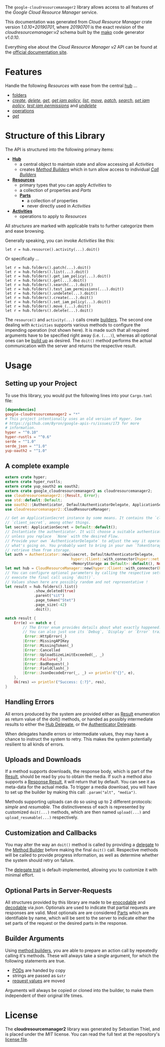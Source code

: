 <!---
DO NOT EDIT !
This file was generated automatically from 'src/mako/api/README.md.mako'
DO NOT EDIT !
-->
The `google-cloudresourcemanager2` library allows access to all features of the *Google Cloud Resource Manager* service.

This documentation was generated from *Cloud Resource Manager* crate version *1.0.10+20190701*, where *20190701* is the exact revision of the *cloudresourcemanager:v2* schema built by the [mako](http://www.makotemplates.org/) code generator *v1.0.10*.

Everything else about the *Cloud Resource Manager* *v2* API can be found at the
[official documentation site](https://cloud.google.com/resource-manager).
# Features

Handle the following *Resources* with ease from the central [hub](https://docs.rs/google-cloudresourcemanager2/1.0.10+20190701/google_cloudresourcemanager2/struct.CloudResourceManager.html) ... 

* [folders](https://docs.rs/google-cloudresourcemanager2/1.0.10+20190701/google_cloudresourcemanager2/struct.Folder.html)
 * [*create*](https://docs.rs/google-cloudresourcemanager2/1.0.10+20190701/google_cloudresourcemanager2/struct.FolderCreateCall.html), [*delete*](https://docs.rs/google-cloudresourcemanager2/1.0.10+20190701/google_cloudresourcemanager2/struct.FolderDeleteCall.html), [*get*](https://docs.rs/google-cloudresourcemanager2/1.0.10+20190701/google_cloudresourcemanager2/struct.FolderGetCall.html), [*get iam policy*](https://docs.rs/google-cloudresourcemanager2/1.0.10+20190701/google_cloudresourcemanager2/struct.FolderGetIamPolicyCall.html), [*list*](https://docs.rs/google-cloudresourcemanager2/1.0.10+20190701/google_cloudresourcemanager2/struct.FolderListCall.html), [*move*](https://docs.rs/google-cloudresourcemanager2/1.0.10+20190701/google_cloudresourcemanager2/struct.FolderMoveCall.html), [*patch*](https://docs.rs/google-cloudresourcemanager2/1.0.10+20190701/google_cloudresourcemanager2/struct.FolderPatchCall.html), [*search*](https://docs.rs/google-cloudresourcemanager2/1.0.10+20190701/google_cloudresourcemanager2/struct.FolderSearchCall.html), [*set iam policy*](https://docs.rs/google-cloudresourcemanager2/1.0.10+20190701/google_cloudresourcemanager2/struct.FolderSetIamPolicyCall.html), [*test iam permissions*](https://docs.rs/google-cloudresourcemanager2/1.0.10+20190701/google_cloudresourcemanager2/struct.FolderTestIamPermissionCall.html) and [*undelete*](https://docs.rs/google-cloudresourcemanager2/1.0.10+20190701/google_cloudresourcemanager2/struct.FolderUndeleteCall.html)
* [operations](https://docs.rs/google-cloudresourcemanager2/1.0.10+20190701/google_cloudresourcemanager2/struct.Operation.html)
 * [*get*](https://docs.rs/google-cloudresourcemanager2/1.0.10+20190701/google_cloudresourcemanager2/struct.OperationGetCall.html)




# Structure of this Library

The API is structured into the following primary items:

* **[Hub](https://docs.rs/google-cloudresourcemanager2/1.0.10+20190701/google_cloudresourcemanager2/struct.CloudResourceManager.html)**
    * a central object to maintain state and allow accessing all *Activities*
    * creates [*Method Builders*](https://docs.rs/google-cloudresourcemanager2/1.0.10+20190701/google_cloudresourcemanager2/trait.MethodsBuilder.html) which in turn
      allow access to individual [*Call Builders*](https://docs.rs/google-cloudresourcemanager2/1.0.10+20190701/google_cloudresourcemanager2/trait.CallBuilder.html)
* **[Resources](https://docs.rs/google-cloudresourcemanager2/1.0.10+20190701/google_cloudresourcemanager2/trait.Resource.html)**
    * primary types that you can apply *Activities* to
    * a collection of properties and *Parts*
    * **[Parts](https://docs.rs/google-cloudresourcemanager2/1.0.10+20190701/google_cloudresourcemanager2/trait.Part.html)**
        * a collection of properties
        * never directly used in *Activities*
* **[Activities](https://docs.rs/google-cloudresourcemanager2/1.0.10+20190701/google_cloudresourcemanager2/trait.CallBuilder.html)**
    * operations to apply to *Resources*

All *structures* are marked with applicable traits to further categorize them and ease browsing.

Generally speaking, you can invoke *Activities* like this:

```Rust,ignore
let r = hub.resource().activity(...).doit()
```

Or specifically ...

```ignore
let r = hub.folders().patch(...).doit()
let r = hub.folders().list(...).doit()
let r = hub.folders().get_iam_policy(...).doit()
let r = hub.folders().get(...).doit()
let r = hub.folders().search(...).doit()
let r = hub.folders().test_iam_permissions(...).doit()
let r = hub.folders().undelete(...).doit()
let r = hub.folders().create(...).doit()
let r = hub.folders().set_iam_policy(...).doit()
let r = hub.folders().move_(...).doit()
let r = hub.folders().delete(...).doit()
```

The `resource()` and `activity(...)` calls create [builders][builder-pattern]. The second one dealing with `Activities` 
supports various methods to configure the impending operation (not shown here). It is made such that all required arguments have to be 
specified right away (i.e. `(...)`), whereas all optional ones can be [build up][builder-pattern] as desired.
The `doit()` method performs the actual communication with the server and returns the respective result.

# Usage

## Setting up your Project

To use this library, you would put the following lines into your `Cargo.toml` file:

```toml
[dependencies]
google-cloudresourcemanager2 = "*"
# This project intentionally uses an old version of Hyper. See
# https://github.com/Byron/google-apis-rs/issues/173 for more
# information.
hyper = "^0.10"
hyper-rustls = "^0.6"
serde = "^1.0"
serde_json = "^1.0"
yup-oauth2 = "^1.0"
```

## A complete example

```Rust
extern crate hyper;
extern crate hyper_rustls;
extern crate yup_oauth2 as oauth2;
extern crate google_cloudresourcemanager2 as cloudresourcemanager2;
use cloudresourcemanager2::{Result, Error};
use std::default::Default;
use oauth2::{Authenticator, DefaultAuthenticatorDelegate, ApplicationSecret, MemoryStorage};
use cloudresourcemanager2::CloudResourceManager;

// Get an ApplicationSecret instance by some means. It contains the `client_id` and 
// `client_secret`, among other things.
let secret: ApplicationSecret = Default::default();
// Instantiate the authenticator. It will choose a suitable authentication flow for you, 
// unless you replace  `None` with the desired Flow.
// Provide your own `AuthenticatorDelegate` to adjust the way it operates and get feedback about 
// what's going on. You probably want to bring in your own `TokenStorage` to persist tokens and
// retrieve them from storage.
let auth = Authenticator::new(&secret, DefaultAuthenticatorDelegate,
                              hyper::Client::with_connector(hyper::net::HttpsConnector::new(hyper_rustls::TlsClient::new())),
                              <MemoryStorage as Default>::default(), None);
let mut hub = CloudResourceManager::new(hyper::Client::with_connector(hyper::net::HttpsConnector::new(hyper_rustls::TlsClient::new())), auth);
// You can configure optional parameters by calling the respective setters at will, and
// execute the final call using `doit()`.
// Values shown here are possibly random and not representative !
let result = hub.folders().list()
             .show_deleted(true)
             .parent("sit")
             .page_token("Stet")
             .page_size(-42)
             .doit();

match result {
    Err(e) => match e {
        // The Error enum provides details about what exactly happened.
        // You can also just use its `Debug`, `Display` or `Error` traits
         Error::HttpError(_)
        |Error::MissingAPIKey
        |Error::MissingToken(_)
        |Error::Cancelled
        |Error::UploadSizeLimitExceeded(_, _)
        |Error::Failure(_)
        |Error::BadRequest(_)
        |Error::FieldClash(_)
        |Error::JsonDecodeError(_, _) => println!("{}", e),
    },
    Ok(res) => println!("Success: {:?}", res),
}

```
## Handling Errors

All errors produced by the system are provided either as [Result](https://docs.rs/google-cloudresourcemanager2/1.0.10+20190701/google_cloudresourcemanager2/enum.Result.html) enumeration as return value of 
the doit() methods, or handed as possibly intermediate results to either the 
[Hub Delegate](https://docs.rs/google-cloudresourcemanager2/1.0.10+20190701/google_cloudresourcemanager2/trait.Delegate.html), or the [Authenticator Delegate](https://docs.rs/yup-oauth2/*/yup_oauth2/trait.AuthenticatorDelegate.html).

When delegates handle errors or intermediate values, they may have a chance to instruct the system to retry. This 
makes the system potentially resilient to all kinds of errors.

## Uploads and Downloads
If a method supports downloads, the response body, which is part of the [Result](https://docs.rs/google-cloudresourcemanager2/1.0.10+20190701/google_cloudresourcemanager2/enum.Result.html), should be
read by you to obtain the media.
If such a method also supports a [Response Result](https://docs.rs/google-cloudresourcemanager2/1.0.10+20190701/google_cloudresourcemanager2/trait.ResponseResult.html), it will return that by default.
You can see it as meta-data for the actual media. To trigger a media download, you will have to set up the builder by making
this call: `.param("alt", "media")`.

Methods supporting uploads can do so using up to 2 different protocols: 
*simple* and *resumable*. The distinctiveness of each is represented by customized 
`doit(...)` methods, which are then named `upload(...)` and `upload_resumable(...)` respectively.

## Customization and Callbacks

You may alter the way an `doit()` method is called by providing a [delegate](https://docs.rs/google-cloudresourcemanager2/1.0.10+20190701/google_cloudresourcemanager2/trait.Delegate.html) to the 
[Method Builder](https://docs.rs/google-cloudresourcemanager2/1.0.10+20190701/google_cloudresourcemanager2/trait.CallBuilder.html) before making the final `doit()` call. 
Respective methods will be called to provide progress information, as well as determine whether the system should 
retry on failure.

The [delegate trait](https://docs.rs/google-cloudresourcemanager2/1.0.10+20190701/google_cloudresourcemanager2/trait.Delegate.html) is default-implemented, allowing you to customize it with minimal effort.

## Optional Parts in Server-Requests

All structures provided by this library are made to be [enocodable](https://docs.rs/google-cloudresourcemanager2/1.0.10+20190701/google_cloudresourcemanager2/trait.RequestValue.html) and 
[decodable](https://docs.rs/google-cloudresourcemanager2/1.0.10+20190701/google_cloudresourcemanager2/trait.ResponseResult.html) via *json*. Optionals are used to indicate that partial requests are responses 
are valid.
Most optionals are are considered [Parts](https://docs.rs/google-cloudresourcemanager2/1.0.10+20190701/google_cloudresourcemanager2/trait.Part.html) which are identifiable by name, which will be sent to 
the server to indicate either the set parts of the request or the desired parts in the response.

## Builder Arguments

Using [method builders](https://docs.rs/google-cloudresourcemanager2/1.0.10+20190701/google_cloudresourcemanager2/trait.CallBuilder.html), you are able to prepare an action call by repeatedly calling it's methods.
These will always take a single argument, for which the following statements are true.

* [PODs][wiki-pod] are handed by copy
* strings are passed as `&str`
* [request values](https://docs.rs/google-cloudresourcemanager2/1.0.10+20190701/google_cloudresourcemanager2/trait.RequestValue.html) are moved

Arguments will always be copied or cloned into the builder, to make them independent of their original life times.

[wiki-pod]: http://en.wikipedia.org/wiki/Plain_old_data_structure
[builder-pattern]: http://en.wikipedia.org/wiki/Builder_pattern
[google-go-api]: https://github.com/google/google-api-go-client

# License
The **cloudresourcemanager2** library was generated by Sebastian Thiel, and is placed 
under the *MIT* license.
You can read the full text at the repository's [license file][repo-license].

[repo-license]: https://github.com/Byron/google-apis-rsblob/master/LICENSE.md
